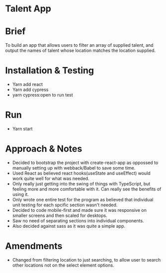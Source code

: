 # Talent App

# Brief
To build an app that allows users to filter an array of supplied talent, and output the names of talent whose location matches the location supplied. 

# Installation & Testing
- Yarn add react
- Yarn add cypress
- yarn cypress:open to run test

# Run
- Yarn start

# Approach & Notes
- Decided to bootstrap the project with create-react-app as oppossed to manually setting up with webback/Babel to save some time.
- Used React as believed react hooks(useState and useEffect) would work quite well for what was needed.
- Only really just getting into the swing of things with TypeScript, but feeling more and more comfortable with it. Can really see the benefits of using it.
- Only wrote one entire test for the program as believed that individual unit testing for each spcific section wasn't needed.
- Decided to code mobile-first and made sure it was responsive on smaller screens and then scaled for desktops.
- Saw no need of separating sections into individual components.
- Also decided against sass as it was quite a simple app.

# Amendments
- Changed from filtering location to just searching, to allow user to search other locations not on the select element options.


